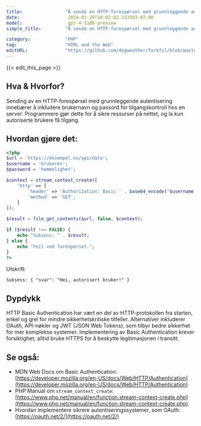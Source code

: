 ```yaml
---
title:                "Å sende en HTTP-forespørsel med grunnleggende autentisering"
date:                  2024-01-20T18:02:02.333303-07:00
model:                 gpt-4-1106-preview
simple_title:         "Å sende en HTTP-forespørsel med grunnleggende autentisering"

category:             "PHP"
tag:                  "HTML and the Web"
editURL:              "https://github.com/dogweather/forkful/blob/master/content/no/php/sending-an-http-request-with-basic-authentication.md"
---
```


{{< edit_this_page >}}

## Hva & Hvorfor?

Sending av en HTTP-forespørsel med grunnleggende autentisering innebærer å inkludere brukernavn og passord for tilgangskontroll hos en server. Programmere gjør dette for å sikre ressurser på nettet, og la kun autoriserte brukere få tilgang.

## Hvordan gjøre det:

```php
<?php
$url = 'https://eksempel.no/api/data';
$username = 'brukeren';
$password = 'hemmelighet';

$context = stream_context_create([
    'http' => [
        'header' => 'Authorization: Basic ' . base64_encode("$username:$password"),
        'method' => 'GET',
    ]
]);

$result = file_get_contents($url, false, $context);

if ($result !== FALSE) {
    echo "Suksess: " . $result;
} else {
    echo "Feil ved forespørsel.";
}
?>
```
Utskrift:
```
Suksess: { "svar": "Hei, autorisert bruker!" }
```

## Dypdykk

HTTP Basic Authentication har vært en del av HTTP-protokollen fra starten, enkel og grei for mindre sikkerhetskritiske tilfeller. Alternativer inkluderer OAuth, API-nøkler og JWT (JSON Web Tokens), som tilbyr bedre sikkerhet for mer komplekse systemer. Implementering av Basic Authentication krever forsiktighet; alltid bruke HTTPS for å beskytte legitimasjonen i transitt.

## Se også:

- MDN Web Docs om Basic Authentication: [https://developer.mozilla.org/en-US/docs/Web/HTTP/Authentication](https://developer.mozilla.org/en-US/docs/Web/HTTP/Authentication)
- PHP Manual om `stream_context_create`: [https://www.php.net/manual/en/function.stream-context-create.php](https://www.php.net/manual/en/function.stream-context-create.php)
- Hvordan implementere sikrere autentiseringssystemer, som OAuth: [https://oauth.net/2/](https://oauth.net/2/)
